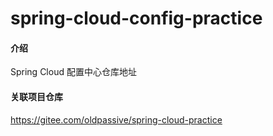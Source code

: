 # spring-cloud-config-practice

#### 介绍
Spring Cloud 配置中心仓库地址

#### 关联项目仓库
https://gitee.com/oldpassive/spring-cloud-practice
